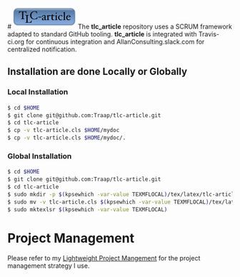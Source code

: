 #![](data/logo.png)
The **tlc_article** repository uses a SCRUM framework adapted to standard GitHub
tooling.  **tlc_article** is integrated with Travis-ci.org for continuous
integration and AllanConsulting.slack.com for centralized notification.

## Installation are done Locally or Globally
### Local Installation
```bash
$ cd $HOME
$ git clone git@github.com:Traap/tlc-article.git
$ cd tlc-article
$ cp -v tlc-article.cls $HOME/mydoc
$ cp -v tlc-article.cls $HOME/mydoc/.
```

### Global Installation
```bash
$ cd $HOME
$ git clone git@github.com:Traap/tlc-article.git
$ cd tlc-article
$ sudo mkdir -p $(kpsewhich -var-value TEXMFLOCAL)/tex/latex/tlc-article
$ sudo mv -v tlc-article.cls $(kpsewhich -var-value TEXMFLOCAL)/tex/latex/tl-carticle/.
$ sudo mktexlsr $(kpsewhich -var-value TEXMFLOCAL)
```
# Project Management
Please refer to my [Lightweight Project Mangement](https://github.com/Traap/lpm)
for the project management strategy I use.
